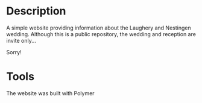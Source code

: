 # Description #
A simple website providing information about 
the Laughery and Nestingen wedding.  Although
this is a public repository, the wedding and
reception are invite only...

Sorry!

# Tools #
The website was built with Polymer
